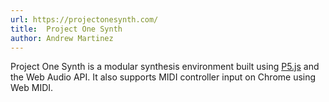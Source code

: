 ```yaml
---
url: https://projectonesynth.com/
title:  Project One Synth
author: Andrew Martinez
---
```


Project One Synth is a modular synthesis environment built using [P5.js](https://p5js.org/) and the Web Audio API. It also supports MIDI controller input on Chrome using Web MIDI.
